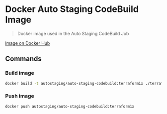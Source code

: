 # Docker Auto Staging CodeBuild Image

> Docker image used in the Auto Staging CodeBuild Job

[Image on Docker Hub](https://cloud.docker.com/u/autostaging/repository/docker/autostaging/auto-staging-codebuild/general)

## Commands

### Build image

``` bash
docker build -t autostaging/auto-staging-codebuild:terraform1x ./terraform1x
```

### Push image

``` bash
docker push autostaging/auto-staging-codebuild:terraform1x
```
